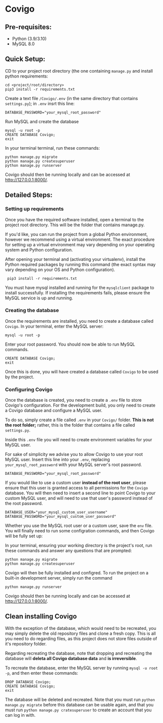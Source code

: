 # Covigo

## Pre-requisites:

- Python (3.9/3.10)
- MySQL 8.0

## Quick Setup:

CD to your project root directory (the one containing `manage.py` and install python requirements:
```commandline
cd <project/root/directory>
pip3 install -r requirements.txt
```

Create a text file `/Covigo/.env` (in the same directory that contains `settings.py`); in `.env` insrt this line:
```pycon
DATABASE_PASSWORD="your_mysql_root_password"
```

Run MySQL and create the database
```mysql
mysql -u root -p
CREATE DATABASE Covigo;
exit
```

In your terminal terminal, run these commands:
```
python manage.py migrate
python manage.py createsuperuser
python manage.py runserver
```

Covigo should then be running locally and can be accessed at http://127.0.0.1:8000/.

## Detailed Steps:

### Setting up requirements


Once you have the required software installed, open a terminal to the project root directory.
This will be the folder that contains manage.py.

If you'd like, you can run the project from a global Python environment, however we recommend 
using a virtual environment. The exact procedure for setting up a virtual environment
may vary depending on your operating system and Python configuration.

After opening your terminal and (activating your virtualenv), install the Python required packages
by running this command (the exact syntax may vary depending on your OS and Python configuration).

```commandline
 pip3 install -r requirements.txt
 ```

You must have mysql installed and running for the `mysqlclient` package to install successfully.
If installing the requirements fails, please ensure the MySQL service is up and running.

### Creating the database

Once the requirements are installed, you need to create a database called `Covigo`. In your terminal,
enter the MySQL server:

```commandline
mysql -u root -p
```

Enter your root password. You should now be able to run MySQL commands.

```mysql
CREATE DATABASE Covigo;
exit
```

Once this is done, you will have created a database called `Covigo` to be used by the project.

### Configuring Covigo

Once the database is created, you need to create a `.env` file to store Covigo's configuration.
For the development build, you only need to create a Covigo database and configure a MySQL user.

To do so, simply create a file called `.env` in your `Covigo/` folder. **This is not the root 
folder;** rather, this is the folder that contains a file called `settings.py`.

Inside this `.env` file you will need to create environment variables for your MySQL user.

For sake of simplicity we advise you to allow Covigo to use your root MySQL user. Insert this line
into your `.env`, replacing `your_mysql_root_password` with your MySQL server's root password.
```pycon
DATABASE_PASSWORD="your_mysql_root_password"
```

If you would like to use a custom user **instead of the root user**, please ensure that this user 
is granted access to all permissions for the `Covigo` database. You will then need to insert a second 
line to point Covigo to your custom MySQL user, and will need to use that user's password instead of 
the root password.

```pycon
DATABASE_USER="your_mysql_custom_user_username"
DATABASE_PASSWORD="your_mysql_custom_user_password"
```

Whether you use the MySQL root user or a custom user, save the `env` file. You will finally need to
run some configration commands, and then Covigo will be fully set up:

In your terminal, ensuring your working directory is the project's root, run these commands and answer
any questions that are prompted:
```
python manage.py migrate
python manage.py createsuperuser
```

Covigo will then be fully installed and configred. To run the project on a built-in development server,
simply run the command

```commandline
python manage.py runserver
```

Covigo should then be running locally and can be accessed at http://127.0.0.1:8000/.

## Clean installing Covigo

With the exception of the database, which would need to be recreated, you may simply delete the old 
repository files and clone a fresh copy. This is all you need to do regarding files, as this project 
does not store files outside of it's repository folder.

Regarding recreating the database, note that dropping and recreating the database will **deleta all Covigo 
database data** and **is irreversible**.


To recreate the database, enter the MySQL server by running `mysql -u root -p`, and then enter these commands:

```mysql
DROP DATABASE Covigo;
CREATE DATABASE Covigo;
exit
```

The database will be deleted and recreated. Note that you must run `python manage.py migrate` before this
database can be usable again, and that you must run `python manage.py cratesuperuser` to create an account
that you can log in with.
